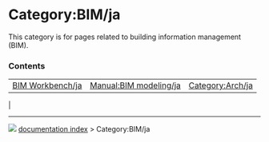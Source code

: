 # Category:BIM/ja
This category is for pages related to building information management (BIM).

### Contents

|     |     |     |
| --- | --- | --- |
| [BIM Workbench/ja](BIM_Workbench/ja.md) | [Manual:BIM modeling/ja](Manual_BIM_modeling/ja.md) | [Category:Arch/ja](Category_Arch/ja.md) |
|



---
![](images/Right_arrow.png) [documentation index](../README.md) > Category:BIM/ja
